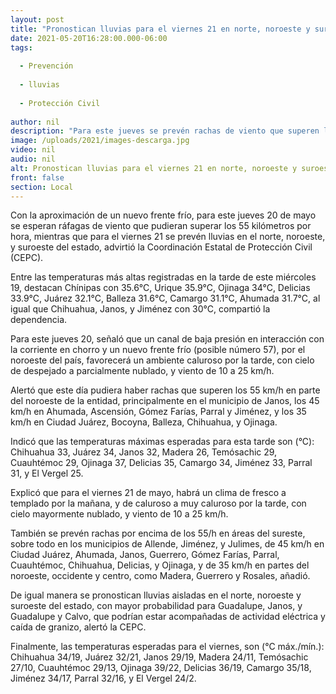 ```yaml
---
layout: post
title: "Pronostican lluvias para el viernes 21 en norte, noroeste y suroeste del estado"
date: 2021-05-20T16:28:00.000-06:00
tags:
  
  - Prevención
  
  - lluvias
  
  - Protección Civil
  
author: nil
description: "Para este jueves se prevén rachas de viento que superen los 55 km/h en parte del noroeste de la entidad"
image: /uploads/2021/images-descarga.jpg
video: nil
audio: nil
alt: Pronostican lluvias para el viernes 21 en norte, noroeste y suroeste del estado
front: false
section: Local
---
```


Con la aproximación de un nuevo frente frío, para este jueves 20 de mayo se esperan ráfagas de viento que pudieran superar los 55 kilómetros por hora, mientras que para el viernes 21 se prevén lluvias en el norte, noroeste, y suroeste del estado, advirtió la Coordinación Estatal de Protección Civil (CEPC).

Entre las temperaturas más altas registradas en la tarde de este miércoles 19, destacan Chínipas con 35.6°C, Urique 35.9°C, Ojinaga 34°C, Delicias 33.9°C, Juárez 32.1°C, Balleza 31.6°C, Camargo 31.1°C, Ahumada 31.7°C, al igual que Chihuahua, Janos, y Jiménez con 30°C, compartió la dependencia.

Para este jueves 20, señaló que un canal de baja presión en interacción con la corriente en chorro y un nuevo frente frío (posible número 57), por el noroeste del país, favorecerá un ambiente caluroso por la tarde, con cielo de despejado a parcialmente nublado, y viento de 10 a 25 km/h.

Alertó que este día pudiera haber rachas que superen los 55 km/h en parte del noroeste de la entidad, principalmente en el municipio de Janos, los 45 km/h en Ahumada, Ascensión, Gómez Farías, Parral y Jiménez, y los 35 km/h en Ciudad Juárez, Bocoyna, Balleza, Chihuahua, y Ojinaga.

Indicó que las temperaturas máximas esperadas para esta tarde son (°C): Chihuahua 33, Juárez 34, Janos 32, Madera 26, Temósachic 29, Cuauhtémoc 29, Ojinaga 37, Delicias 35, Camargo 34, Jiménez 33, Parral 31, y El Vergel 25.

Explicó que para el viernes 21 de mayo,  habrá un clima de fresco a templado por la mañana, y de caluroso a muy caluroso por la tarde, con cielo mayormente nublado, y viento de 10 a 25 km/h.

También se prevén rachas por encima de los 55/h en áreas del sureste, sobre todo en los municipios de Allende, Jiménez, y Julimes, de 45 km/h en Ciudad Juárez, Ahumada, Janos, Guerrero, Gómez Farías, Parral, Cuauhtémoc, Chihuahua, Delicias, y Ojinaga, y de 35 km/h en partes del noroeste, occidente y centro, como Madera, Guerrero y Rosales, añadió.

De igual manera se pronostican lluvias aisladas en el norte, noroeste y suroeste del estado, con mayor probabilidad para Guadalupe, Janos, y Guadalupe y Calvo, que podrían estar acompañadas de actividad eléctrica y caída de granizo, alertó la CEPC.

Finalmente, las temperaturas esperadas para el viernes, son (°C máx./mín.): Chihuahua 34/19, Juárez 32/21, Janos 29/19, Madera 24/11, Temósachic 27/10, Cuauhtémoc 29/13, Ojinaga 39/22, Delicias 36/19, Camargo 35/18, Jiménez 34/17, Parral 32/16, y El Vergel 24/2.